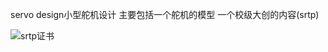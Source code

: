 servo design小型舵机设计
主要包括一个舵机的模型
一个校级大创的内容(srtp)

![srtp证书](https://github.com/user-attachments/assets/baf25952-1fa3-43a4-a4ee-987d723acd27)
